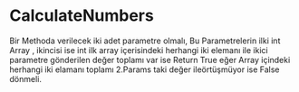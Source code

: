 # CalculateNumbers

Bir Methoda verilecek iki adet parametre olmalı, 
Bu Parametrelerin ilki int Array , ikincisi ise int 
ilk array içerisindeki herhangi iki elemanı ile ikici parametre gönderilen değer toplamı var ise
Return True eğer Array içindeki herhangi iki elamanı toplamı 2.Params taki değer ileörtüşmüyor ise False dönmeli. 
